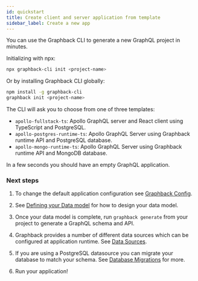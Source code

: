 ```yaml
---
id: quickstart
title: Create client and server application from template
sidebar_label: Create a new app
---
```


You can use the Graphback CLI to generate a new GraphQL project in minutes.

Initializing with npx:

```bash
npx graphback-cli init <project-name>
```

Or by installing Graphback CLI globally:

```bash
npm install -g graphback-cli
graphback init <project-name>
```

The CLI will ask you to choose from one of three templates:

- `apollo-fullstack-ts`: Apollo GraphQL server and React client using TypeScript and PostgreSQL.
- `apollo-postgres-runtime-ts`: Apollo GraphQL Server using Graphback runtime API and PostgreSQL database.
- `apollo-mongo-runtime-ts`: Apollo GraphQL Server using Graphback runtime API and MongoDB database.


In a few seconds you should have an empty GraphQL application.

### Next steps

1. To change the default application configuration see [Graphback Config](./config.md).

2. See [Defining your Data model](./datamodel.md) for how to design your data model.

3. Once your data model is complete, run `graphback generate` from your project to generate a GraphQL schema and API.

4. Graphback provides a number of different data sources which can be configured at application runtime. See [Data Sources](../db/datasources).

5. If you are using a PostgreSQL datasource you can migrate your database to match your schema. See [Database Migrations](../db/migrations.md) for more.

6. Run your application!